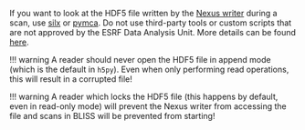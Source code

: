 If you want to look at the HDF5 file written by the [Nexus writer](data_nexus_server.md) during a scan, use [silx](data_vis_silx.md) or [pymca](data_vis_pymca.md). Do not use third-party tools or custom scripts that are not approved by the ESRF Data Analysis Unit. More details can be found [here](data_nexus_server.md#concurrent-reading).

!!! warning
    A reader should never open the HDF5 file in append mode (which is the default in `h5py`). Even when only performing read operations, this will result in a corrupted file!

!!! warning
    A reader which locks the HDF5 file (this happens by default, even in read-only mode) will prevent the Nexus writer from accessing the file and scans in BLISS will be prevented from starting!

